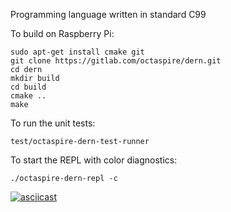 Programming language written in standard C99

To build on Raspberry Pi:

```shell
sudo apt-get install cmake git
git clone https://gitlab.com/octaspire/dern.git
cd dern
mkdir build
cd build
cmake ..
make
```

To run the unit tests:

```shell
test/octaspire-dern-test-runner
```

To start the REPL with color diagnostics:

```shell
./octaspire-dern-repl -c
```
[![asciicast](https://asciinema.org/a/2ejot73uc3o6m045jpqvjf8av.png)](https://asciinema.org/a/2ejot73uc3o6m045jpqvjf8av)

